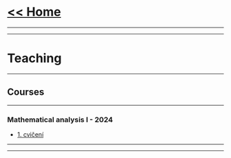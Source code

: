 # [<< Home](https://tattobiti.github.io)

* * *
* * *

# Teaching

* * *

## Courses

* * *

### Mathematical analysis I - 2024

+ [1. cvičení](cvika/cvic1z01.pdf)


___

* * *
